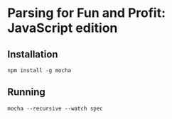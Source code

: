 # Parsing for Fun and Profit: JavaScript edition

## Installation

    npm install -g mocha

## Running

    mocha --recursive --watch spec